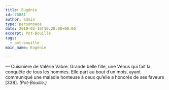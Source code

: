 ```yaml
---
title: Eugénie
id: 76881
author: admin
type: personnage
date: 2010-02-16T10:20:08+00:00
excerpt: Pot-Bouille
tags:
  - pot-bouille
main_name: Eugénie

---
```

— Cuisinière de Valérie Vabre. Grande belle fille, une Vénus qui fait la conquête de tous les hommes. Elle part au bout d&rsquo;un mois, ayant communiqué une maladie honteuse à ceux qu&rsquo;elle a honorés de ses faveurs [338]. _(Pot-Bouille.)_